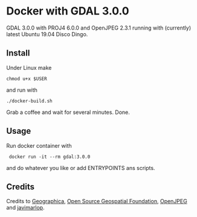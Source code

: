 # Docker with GDAL 3.0.0

GDAL 3.0.0 with PROJ4 6.0.0 and OpenJPEG 2.3.1 running with (currently) latest Ubuntu 19.04 Disco Dingo.

## Install
Under Linux make 

`chmod u+x $USER`

and run with

`./docker-build.sh`

Grab a coffee and wait for several minutes. Done.

## Usage
Run docker container with

` docker run -it --rm gdal:3.0.0`

and do whatever you like or add ENTRYPOINTS ans scripts.

## Credits
Credits to [Geographica](https://github.com/GeographicaGS), [Open Source Geospatial Foundation](https://github.com/OSGeo), [OpenJPEG](https://github.com/uclouvain/openjpeg) and [javimarlop](https://github.com/javimarlop).
